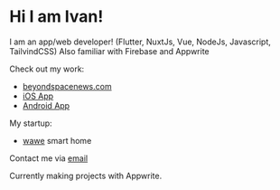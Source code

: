 # Hi I am Ivan!

I am an app/web developer! (Flutter, NuxtJs, Vue, NodeJs, Javascript, TailvindCSS)
Also familiar with Firebase and Appwrite

Check out my work:
- [beyondspacenews.com](https://beyondspacenews.com/)
- [iOS App](https://beyondspacenews.com/ios)
- [Android App](https://beyondspacenews.com/android)

My startup:
- [wawe](https://wawehome.com/) smart home

Contact me via [email](mailto:ivan@wawehome.com)

Currently making projects with Appwrite.
